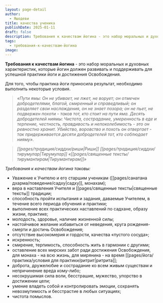 ```yaml
---
layout: page-detail
author:
  - Яшодеви
title: качества ученика
publishDate: 2025-01-11
draft: false
description: Требования к качествам йогина - это набор моральных и духовных характеристик, которые йогин должен развивать и поддерживать для успешной практики йоги и достижения Освобождения.
tags:
  - требования-к-качествам-йогина
image:
---
```

**Требования к качествам йогина** - это набор моральных и духовных характеристик, которые йогин должен развивать и поддерживать для успешной практики йоги и достижения Освобождения.

Для того, чтобы практика йоги приносила результат, необходимо выполнить некоторые условия.

>*«Пути ямы: Он не убивает, не лжет, не ворует; он отмечен добродетелями, благой, смиренный и справедливый; он разделяет свои наслаждения, он не знает позора; он не пьет, не подвержен похоти - таков тот, кто стоит на пути яма.*
>*Десять добродетелей ниямы: Чистота, сострадание, умеренность в еде и терпение, честность, правдивость и непоколебимость - это он ревностно хранит. Убийство, воровство и похоть он отвергает - так придерживается десяти добродетелей тот, кто соблюдает нияму».*

>*[[pages/традиция/сиддхи/риши|Риши]] [[pages/традиция/сиддхи/тирумулар|Тирумулар]] «[[pages/священные тексты/тирумантирам|Тирумантирам]]»*

*Требования к качествам йогина таковы:* 

- Уважение к Учителю и его старшим ученикам ([[pages/санатана дхарма/поведение/садху|садху]], монахам); 
- вера в наставления Учителя и [[pages/священные тексты|священные тексты]] традиции; 
- способность пройти испытания и задания, даваемые Учителем, в течение всего периода обучения и практики; 
- выполнение всех практических наставлений по садхане, образу жизни, практике; 
- молодость, здоровье, наличие жизненной силы; 
- настойчивое желание избавиться от неведения, круга рождения-смерти и достичь Освобождения; 
- отсутствие высокомерия и гордости, качества «пустого сосуда»; 
- искренность; 
- смирение, терпимость, способность жить в гармонии с другими; 
- оставление всех мирских забот ради достижения Освобождения, для монаха - на всю жизнь, для мирянина - на время [[pages/йога/практика/условия для практики/ритрит|ритрита]]; 
- доброта, дружелюбие и сострадание ко всем живым существам и непричинение вреда кому-либо; 
- несокрушимая сила воли, бесстрашие, мужество, упорство в достижении цели; 
- умение владеть собой и контролировать эмоции, сохранять невозмутимость и бесстрастие в любых ситуациях; 
- чистота помыслов.